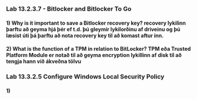 ### Lab 13.2.3.7 - Bitlocker and Bitlocker To Go
#### 1) Why is it important to save a Bitlocker recovery key? recovery lykilinn þarftu að geyma hjá þér ef t.d. þú gleymir lykilorðinu af driveinu og þú læsist úti þá þarftu að nota recovery key til að komast aftur inn.
#### 2) What is the function of a TPM in relation to BitLocker? TPM eða Trusted Platform Module er notað til að geyma encryption lykillinn af disk til að tengja hann við ákveðna tölvu
### Lab 13.3.2.5 Configure Windows Local Security Policy
#### 1) 